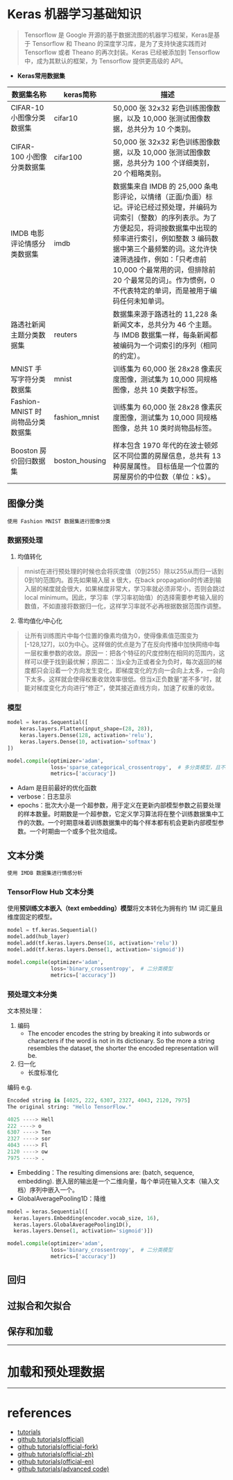 # Keras 机器学习基础知识

> Tensorflow 是 Google 开源的基于数据流图的机器学习框架，Keras是基于 Tensorflow 和 Theano 的深度学习库，是为了支持快速实践而对 Tensorflow 或者 Theano 的再次封装。Keras 已经被添加到 Tensorflow 中，成为其默认的框架，为 Tensorflow 提供更高级的 API。 

- **Keras常用数据集**

|数据集名称|keras简称|描述|
|---|---|---|
|CIFAR-10 小图像分类数据集|cifar10|50,000 张 32x32 彩色训练图像数据，以及 10,000 张测试图像数据，总共分为 10 个类别。|
|CIFAR-100 小图像分类数据集|cifar100|50,000 张 32x32 彩色训练图像数据，以及 10,000 张测试图像数据，总共分为 100 个详细类别，20 个粗略类别。|
|IMDB 电影评论情感分类数据集|imdb|数据集来自 IMDB 的 25,000 条电影评论，以情绪（正面/负面）标记。评论已经过预处理，并编码为词索引（整数）的序列表示。为了方便起见，将词按数据集中出现的频率进行索引，例如整数 3 编码数据中第三个最频繁的词。这允许快速筛选操作，例如：「只考虑前 10,000 个最常用的词，但排除前 20 个最常见的词」。作为惯例，0 不代表特定的单词，而是被用于编码任何未知单词。|
|路透社新闻主题分类数据集|reuters|数据集来源于路透社的 11,228 条新闻文本，总共分为 46 个主题。与 IMDB 数据集一样，每条新闻都被编码为一个词索引的序列（相同的约定）。|
|MNIST 手写字符分类数据集|mnist|训练集为 60,000 张 28x28 像素灰度图像，测试集为 10,000 同规格图像，总共 10 类数字标签。|
|Fashion-MNIST 时尚物品分类数据集|fashion_mnist|训练集为 60,000 张 28x28 像素灰度图像，测试集为 10,000 同规格图像，总共 10 类时尚物品标签。|
|Booston 房价回归数据集|boston_housing|样本包含 1970 年代的在波士顿郊区不同位置的房屋信息，总共有 13 种房屋属性。 目标值是一个位置的房屋房价的中位数（单位：k$）。|

## 图像分类

```
使用 Fashion MNIST 数据集进行图像分类
```

### 数据预处理

1. 均值转化

> mnist在进行预处理的时候也会将灰度值（0到255）除以255从而归一话到0到1的范围内。首先如果输入层 x 很大，在back propagation时传递到输入层的梯度就会很大，如果梯度非常大，学习率就必须非常小，否则会跳过local minimum。因此，学习率（学习率初始值）的选择需要参考输入层的数值，不如直接将数据归一化，这样学习率就不必再根据数据范围作调整。

2. 零均值化/中心化

> 让所有训练图片中每个位置的像素均值为0，使得像素值范围变为\[-128,127\]，以0为中心。这样做的优点是为了在反向传播中加快网络中每一层权重参数的收敛。原因一：把各个特征的尺度控制在相同的范围内，这样可以便于找到最优解；原因二：当x全为正或者全为负时，每次返回的梯度都只会沿着一个方向发生变化，即梯度变化的方向一会向上太多，一会向下太多。这样就会使得权重收敛效率很低。但当x正负数量“差不多”时，就能对梯度变化方向进行“修正”，使其接近直线方向，加速了权重的收敛。

### 模型

```python
model = keras.Sequential([
    keras.layers.Flatten(input_shape=(28, 28)),
    keras.layers.Dense(128, activation='relu'),
    keras.layers.Dense(10, activation='softmax')
])

model.compile(optimizer='adam',
              loss='sparse_categorical_crossentropy',  # 多分类模型，且不是 one-hot 类别
              metrics=['accuracy'])
```

- Adam 是目前最好的优化函数
- verbose：日志显示
- epochs：批次大小是一个超参数，用于定义在更新内部模型参数之前要处理的样本数量。时期数是一个超参数，它定义学习算法将在整个训练数据集中工作的次数。一个时期意味着训练数据集中的每个样本都有机会更新内部模型参数。一个时期由一个或多个批次组成。

## 文本分类

```
使用 IMDB 数据集进行情感分析
```

### TensorFlow Hub 文本分类

使用**预训练文本嵌入（text embedding）模型**将文本转化为拥有约 1M 词汇量且维度固定的模型。

```python
model = tf.keras.Sequential()
model.add(hub_layer)
model.add(tf.keras.layers.Dense(16, activation='relu'))
model.add(tf.keras.layers.Dense(1, activation='sigmoid'))

model.compile(optimizer='adam',
              loss='binary_crossentropy',  # 二分类模型
              metrics=['accuracy'])
```

### 预处理文本分类

文本预处理：

1. 编码
    - The encoder encodes the string by breaking it into subwords or characters if the word is not in its dictionary. So the more a string resembles the dataset, the shorter the encoded representation will be.
2. 归一化
    - 长度标准化
    
编码 e.g.

```python
Encoded string is [4025, 222, 6307, 2327, 4043, 2120, 7975]
The original string: "Hello TensorFlow."

4025 ----> Hell
222 ----> o 
6307 ----> Ten
2327 ----> sor
4043 ----> Fl
2120 ----> ow
7975 ----> .
```

- Embedding：The resulting dimensions are: (batch, sequence, embedding). 嵌入层的输出是一个二维向量，每个单词在输入文本（输入文档）序列中嵌入一个。
- GlobalAveragePooling1D：降维

```python
model = keras.Sequential([
  keras.layers.Embedding(encoder.vocab_size, 16),
  keras.layers.GlobalAveragePooling1D(),
  keras.layers.Dense(1, activation='sigmoid')])

model.compile(optimizer='adam',
              loss='binary_crossentropy',  # 二分类模型
              metrics=['accuracy'])
```

## 回归

## 过拟合和欠拟合

## 保存和加载

---

# 加载和预处理数据

---

# references

- [tutorials](https://www.tensorflow.org/tutorials)
- [github tutorials(official)](https://github.com/tensorflow/docs)
- [github tutorials(official-fork)](https://github.com/lilinxi/docs)
- [github tutorials(official-zh)](https://github.com/tensorflow/docs/blob/master/site/zh-cn/tutorials)
- [github tutorials(official-en)](https://github.com/tensorflow/docs/blob/master/site/en/tutorials)
- [github tutorials(advanced code)](https://github.com/lilinxi/TensorFlow-2.x-Tutorials)